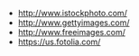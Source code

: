 * http://www.istockphoto.com/
* http://www.gettyimages.com/
* http://www.freeimages.com/
* https://us.fotolia.com/
